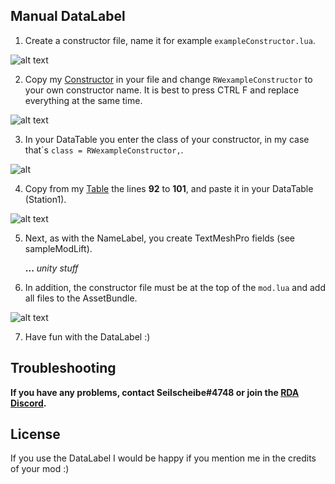 ## Manual DataLabel
1. Create a constructor file, name it for example ``exampleConstructor.lua``.

![alt text](https://cdn.discordapp.com/attachments/874660230879924274/884019787791990844/Screenshot_2021-09-05_121626.jpg)



2. Copy my [Constructor](https://github.com/Seilscheibe/WinterResortSimulator/blob/main/LUA/DataLabel/Scripts/exampleConstuctor.lua) in your file and change ``RWexampleConstructor`` to your own constructor name.  It is best to press CTRL F and replace everything at the same time.

![alt text](https://cdn.discordapp.com/attachments/874660230879924274/884017501325914122/Screenshot_2021-09-05_120708.jpg)



3. In your DataTable you enter the class of your constructor, in my case that´s ``class = RWexampleConstructor,``.

![alt](https://cdn.discordapp.com/attachments/874660230879924274/884013700112072744/Screenshot_2021-09-05_115140.jpg)



4. Copy from my [Table](https://github.com/Seilscheibe/WinterResortSimulator/blob/main/LUA/DataLabel/Scripts/exampleTable.lua) the lines **92** to **101**, and paste it in your DataTable (Station1).

![alt text](https://cdn.discordapp.com/attachments/874660230879924274/884014710708641822/Screenshot_2021-09-05_115619.jpg)

5. Next, as with the NameLabel, you create TextMeshPro fields (see sampleModLift).



	**...** *unity stuff*



6. In addition, the constructor file must be at the top of the ``mod.lua`` and add all files to the AssetBundle.

	
	
![alt text](https://cdn.discordapp.com/attachments/874660230879924274/884016496811077662/Screenshot_2021-09-05_120233.jpg)


7. Have fun with the DataLabel :)

## Troubleshooting
**If you have any problems, contact Seilscheibe#4748 or join the [RDA Discord](https://discord.gg/DGPassBKH8).**

## License
If you use the DataLabel I would be happy if you mention me in the credits of your mod :)
